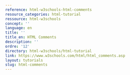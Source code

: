 ```yaml
---
reference: html-w3schools-html-comments
resource_categories: html-tutorial
ressource: html-w3schools
concept: ''
language: en
title: ''
title_en: HTML Comments
description: ''
ordre: '12'
directory: html-w3schools/html-tutorial
link: https://www.w3schools.com/html/html_comments.asp
layout: tutorials
slug: html-comments
---
```


